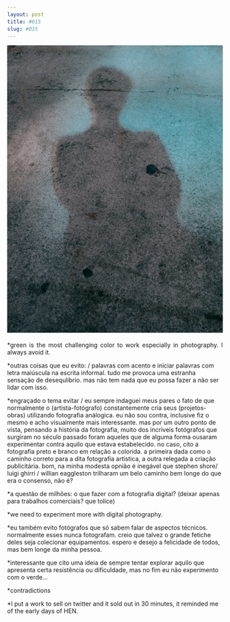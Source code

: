 ```yaml
---
layout: post
title: #015
slug: #015
---
```


<p class="description" style="text-align: justify;">
  <img src="/assets/danilo-luna-snapshots-01.jpg" />
  <br>
  <br>
*green is the most challenging color to work especially in photography. I always avoid it.

*outras coisas que eu evito: / palavras com acento e iniciar palavras com letra maiúscula na escrita informal. tudo me provoca uma estranha sensação de desequlíbrio. mas não tem nada que eu possa fazer a não ser lidar com isso.

*engraçado o tema evitar / eu sempre indaguei meus pares o fato de que normalmente  o (artista-fotógrafo) constantemente cria seus (projetos-obras) utilizando fotografia análogica. eu não sou contra, inclusive fiz o mesmo e acho visualmente mais interessante. mas por um outro ponto de vista, pensando a história da fotografia, muito dos incríveis fotógrafos que surgiram no século passado foram aqueles que de alguma forma ousaram experimentar contra aquilo que estava estabelecido. no caso, cito a fotografia preto e branco em relação a colorida. a primeira dada como o caminho correto para a dita fotografia artística, a outra relegada a criação publicitária. bom, na minha modesta opnião é inegável que stephen shore/ luigi ghirri / willian eaggleston trilharam um belo caminho bem longe do que era o consenso, não é?

*a questão de milhões: o que fazer com a fotografia digital? (deixar apenas para trabalhos comerciais? que tolice)

*we need to experiment more with digital photography.

*eu também evito fotógrafos que só sabem falar de aspectos técnicos. normalmente esses nunca fotografam. creio que talvez o grande fetiche deles seja colecionar equipamentos. espero e desejo a felicidade de todos, mas bem longe da minha pessoa.

*interessante que cito uma ideia de sempre tentar explorar aquilo que apresenta certa resistência ou dificuldade, mas no fim eu não experimento com o verde... 

*contradictions

*I put a work to sell on twitter and it sold out in 30 minutes, it reminded me of the early days of HEN.
